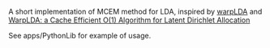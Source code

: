 A short implementation of MCEM method for LDA,
inspired by [warpLDA](https://github.com/thu-ml/warplda) and
[WarpLDA: a Cache Efficient O(1) Algorithm for Latent Dirichlet Allocation](https://arxiv.org/abs/1510.08628)

See apps/PythonLib for example of usage.

